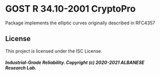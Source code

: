 # GOST R 34.10-2001 CryptoPro
Package implements the elliptic curves originally described in RFC4357

## License

This project is licensed under the ISC License.

##### Industrial-Grade Reliability. Copyright (c) 2020-2021 ALBANESE Research Lab.
